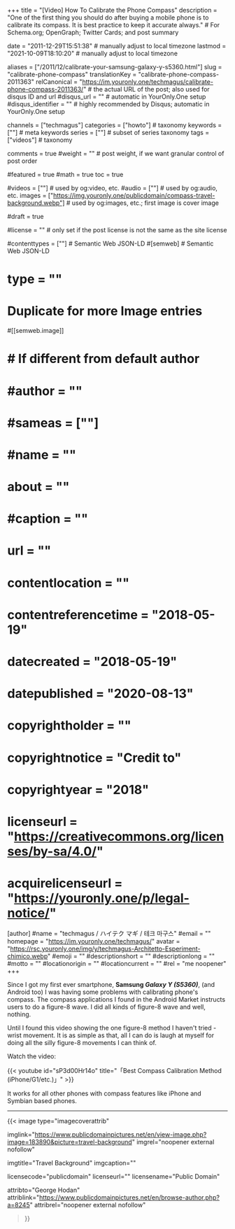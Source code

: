 +++
title = "[Video] How To Calibrate the Phone Compass"
description = "One of the first thing you should do after buying a mobile phone is to calibrate its compass. It is best practice to keep it accurate always."                                                    # For Schema.org; OpenGraph; Twitter Cards; and post summary

date = "2011-12-29T15:51:38"                                        # manually adjust to local timezone
lastmod = "2021-10-09T18:10:20"                                     # manually adjust to local timezone

aliases = ["/2011/12/calibrate-your-samsung-galaxy-y-s5360.html"]
slug = "calibrate-phone-compass"
translationKey = "calibrate-phone-compass-2011363"
relCanonical = "https://im.youronly.one/techmagus/calibrate-phone-compass-2011363/"                                                   # the actual URL of the post; also used for disqus ID and url
#disqus_url = ""                                                    # automatic in YourOnly.One setup
#disqus_identifier = ""                                             # highly recommended by Disqus; automatic in YourOnly.One setup

channels = ["techmagus"]
categories = ["howto"]                                                   # taxonomy
keywords = [""]                                                     # meta keywords
series = [""]                                                       # subset of series taxonomy
tags = ["videos"]                                                         # taxonomy

comments = true
#weight = ""                                                        # post weight, if we want granular control of post order

#featured = true
#math = true
toc = true

#videos = [""]                                                       # used by og:video, etc.
#audio = [""]                                                        # used by og:audio, etc.
images = ["https://img.youronly.one/publicdomain/compass-travel-background.webp"]                                                       # used by og:images, etc.; first image is cover image

#draft = true

#license = ""                                                       # only set if the post license is not the same as the site license

#contenttypes = [""]                                                 # Semantic Web JSON-LD
#[semweb]                                                            # Semantic Web JSON-LD
#  type = ""

# Duplicate for more Image entries
#[[semweb.image]]
#  # If different from default author
#  #author = ""
#  #sameas = [""]
#  #name = ""
#  about = ""
#  #caption = ""
#  url = ""
#  contentlocation = ""
#  contentreferencetime = "2018-05-19"
#  datecreated = "2018-05-19"
#  datepublished = "2020-08-13"
#  copyrightholder = ""
#  copyrightnotice = "Credit to"
#  copyrightyear = "2018"
#  licenseurl = "https://creativecommons.org/licenses/by-sa/4.0/"
#  acquirelicenseurl = "https://youronly.one/p/legal-notice/"

[author]
  #name = "techmagus / ハイテク マギ / 테크 마구스"
  #email = ""
  homepage = "https://im.youronly.one/techmagus/"
  avatar = "https://rsc.youronly.one/img/y/techmagus-Architetto-Esperiment-chimico.webp"
  #emoji = ""
  #descriptionshort = ""
  #descriptionlong = ""
  #motto = ""
  #locationorigin = ""
  #locationcurrent = ""
  #rel = "me noopener"
+++

Since I got my first ever smartphone, **Samsung *Galaxy Y (S5360)***, (and Android too) I was having some problems with calibrating phone's compass.  The compass applications I found in the Android Market instructs users to do a figure-8 wave.  I did all kinds of figure-8 wave and well, nothing.

<!--more-->

Until I found this video showing the one figure-8 method I haven't tried - wrist movement.  It is as simple as that, all I can do is laugh at myself for doing all the silly figure-8 movements I can think of.

Watch the video:

{{< youtube id="sP3d00Hr14o" title="「Best Compass Calibration Method (iPhone/G1/etc.)」" >}}

It works for all other phones with compass features like iPhone and Symbian based phones.

-------

{{< image
  type="imagecoverattrib"

  imglink="https://www.publicdomainpictures.net/en/view-image.php?image=183890&picture=travel-background"
  imgrel="noopener external nofollow"

  imgtitle="Travel Background"
  imgcaption=""

  licensecode="publicdomain"
  licenseurl=""
  licensename="Public Domain"

  attribto="George Hodan"
  attriblink="https://www.publicdomainpictures.net/en/browse-author.php?a=8245"
  attribrel="noopener external nofollow"
>}}
